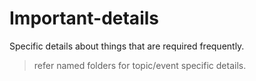 # Important-details
Specific details about things that are required frequently.  
>refer named folders for topic/event specific details.  
